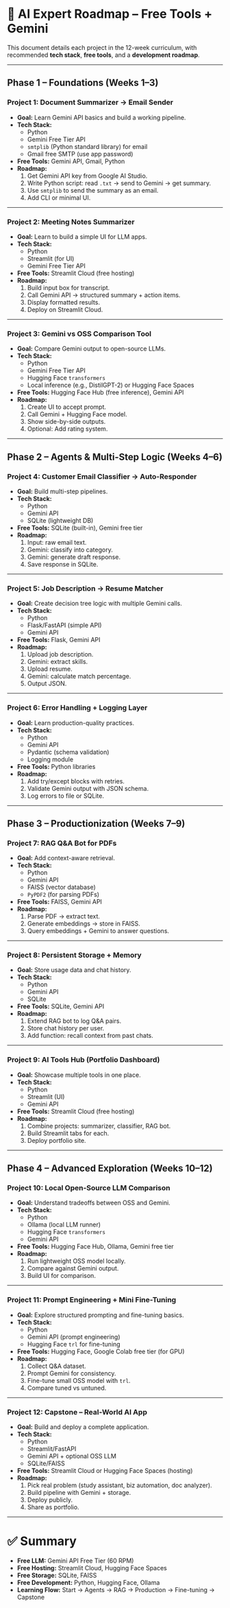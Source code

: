# 🧭 AI Expert Roadmap – Free Tools + Gemini

This document details each project in the 12-week curriculum, with recommended **tech stack**, **free tools**, and a **development roadmap**.

---

## **Phase 1 – Foundations (Weeks 1–3)**

### **Project 1: Document Summarizer → Email Sender**
- **Goal:** Learn Gemini API basics and build a working pipeline.
- **Tech Stack:**
  - Python
  - Gemini Free Tier API
  - `smtplib` (Python standard library) for email
  - Gmail free SMTP (use app password)
- **Free Tools:** Gemini API, Gmail, Python
- **Roadmap:**
  1. Get Gemini API key from Google AI Studio.
  2. Write Python script: read `.txt` → send to Gemini → get summary.
  3. Use `smtplib` to send the summary as an email.
  4. Add CLI or minimal UI.

---

### **Project 2: Meeting Notes Summarizer**
- **Goal:** Learn to build a simple UI for LLM apps.
- **Tech Stack:**
  - Python
  - Streamlit (for UI)
  - Gemini Free Tier API
- **Free Tools:** Streamlit Cloud (free hosting)
- **Roadmap:**
  1. Build input box for transcript.
  2. Call Gemini API → structured summary + action items.
  3. Display formatted results.
  4. Deploy on Streamlit Cloud.

---

### **Project 3: Gemini vs OSS Comparison Tool**
- **Goal:** Compare Gemini output to open-source LLMs.
- **Tech Stack:**
  - Python
  - Gemini Free Tier API
  - Hugging Face `transformers`
  - Local inference (e.g., DistilGPT-2) or Hugging Face Spaces
- **Free Tools:** Hugging Face Hub (free inference), Gemini API
- **Roadmap:**
  1. Create UI to accept prompt.
  2. Call Gemini + Hugging Face model.
  3. Show side-by-side outputs.
  4. Optional: Add rating system.

---

## **Phase 2 – Agents & Multi-Step Logic (Weeks 4–6)**

### **Project 4: Customer Email Classifier → Auto-Responder**
- **Goal:** Build multi-step pipelines.
- **Tech Stack:**
  - Python
  - Gemini API
  - SQLite (lightweight DB)
- **Free Tools:** SQLite (built-in), Gemini free tier
- **Roadmap:**
  1. Input: raw email text.
  2. Gemini: classify into category.
  3. Gemini: generate draft response.
  4. Save response in SQLite.

---

### **Project 5: Job Description → Resume Matcher**
- **Goal:** Create decision tree logic with multiple Gemini calls.
- **Tech Stack:**
  - Python
  - Flask/FastAPI (simple API)
  - Gemini API
- **Free Tools:** Flask, Gemini API
- **Roadmap:**
  1. Upload job description.
  2. Gemini: extract skills.
  3. Upload resume.
  4. Gemini: calculate match percentage.
  5. Output JSON.

---

### **Project 6: Error Handling + Logging Layer**
- **Goal:** Learn production-quality practices.
- **Tech Stack:**
  - Python
  - Gemini API
  - Pydantic (schema validation)
  - Logging module
- **Free Tools:** Python libraries
- **Roadmap:**
  1. Add try/except blocks with retries.
  2. Validate Gemini output with JSON schema.
  3. Log errors to file or SQLite.

---

## **Phase 3 – Productionization (Weeks 7–9)**

### **Project 7: RAG Q&A Bot for PDFs**
- **Goal:** Add context-aware retrieval.
- **Tech Stack:**
  - Python
  - Gemini API
  - FAISS (vector database)
  - `PyPDF2` (for parsing PDFs)
- **Free Tools:** FAISS, Gemini API
- **Roadmap:**
  1. Parse PDF → extract text.
  2. Generate embeddings → store in FAISS.
  3. Query embeddings + Gemini to answer questions.

---

### **Project 8: Persistent Storage + Memory**
- **Goal:** Store usage data and chat history.
- **Tech Stack:**
  - Python
  - Gemini API
  - SQLite
- **Free Tools:** SQLite, Gemini API
- **Roadmap:**
  1. Extend RAG bot to log Q&A pairs.
  2. Store chat history per user.
  3. Add function: recall context from past chats.

---

### **Project 9: AI Tools Hub (Portfolio Dashboard)**
- **Goal:** Showcase multiple tools in one place.
- **Tech Stack:**
  - Python
  - Streamlit (UI)
  - Gemini API
- **Free Tools:** Streamlit Cloud (free hosting)
- **Roadmap:**
  1. Combine projects: summarizer, classifier, RAG bot.
  2. Build Streamlit tabs for each.
  3. Deploy portfolio site.

---

## **Phase 4 – Advanced Exploration (Weeks 10–12)**

### **Project 10: Local Open-Source LLM Comparison**
- **Goal:** Understand tradeoffs between OSS and Gemini.
- **Tech Stack:**
  - Python
  - Ollama (local LLM runner)
  - Hugging Face `transformers`
  - Gemini API
- **Free Tools:** Hugging Face Hub, Ollama, Gemini free tier
- **Roadmap:**
  1. Run lightweight OSS model locally.
  2. Compare against Gemini output.
  3. Build UI for comparison.

---

### **Project 11: Prompt Engineering + Mini Fine-Tuning**
- **Goal:** Explore structured prompting and fine-tuning basics.
- **Tech Stack:**
  - Python
  - Gemini API (prompt engineering)
  - Hugging Face `trl` for fine-tuning
- **Free Tools:** Hugging Face, Google Colab free tier (for GPU)
- **Roadmap:**
  1. Collect Q&A dataset.
  2. Prompt Gemini for consistency.
  3. Fine-tune small OSS model with `trl`.
  4. Compare tuned vs untuned.

---

### **Project 12: Capstone – Real-World AI App**
- **Goal:** Build and deploy a complete application.
- **Tech Stack:**
  - Python
  - Streamlit/FastAPI
  - Gemini API + optional OSS LLM
  - SQLite/FAISS
- **Free Tools:** Streamlit Cloud or Hugging Face Spaces (hosting)
- **Roadmap:**
  1. Pick real problem (study assistant, biz automation, doc analyzer).
  2. Build pipeline with Gemini + storage.
  3. Deploy publicly.
  4. Share as portfolio.

---

# ✅ Summary
- **Free LLM:** Gemini API Free Tier (60 RPM)
- **Free Hosting:** Streamlit Cloud, Hugging Face Spaces
- **Free Storage:** SQLite, FAISS
- **Free Development:** Python, Hugging Face, Ollama
- **Learning Flow:** Start → Agents → RAG → Production → Fine-tuning → Capstone

